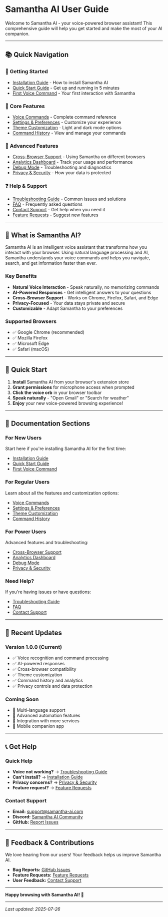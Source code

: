 # Samantha AI User Guide

Welcome to Samantha AI - your voice-powered browser assistant! This comprehensive guide will help you get started and make the most of your AI companion.

---

## 📚 **Quick Navigation**

### 🚀 **Getting Started**
- [Installation Guide](./installation.md) - How to install Samantha AI
- [Quick Start Guide](./quick-start.md) - Get up and running in 5 minutes
- [First Voice Command](./first-command.md) - Your first interaction with Samantha

### 🎯 **Core Features**
- [Voice Commands](./voice-commands.md) - Complete command reference
- [Settings & Preferences](./settings.md) - Customize your experience
- [Theme Customization](./themes.md) - Light and dark mode options
- [Command History](./command-history.md) - View and manage your commands

### 🔧 **Advanced Features**
- [Cross-Browser Support](./cross-browser.md) - Using Samantha on different browsers
- [Analytics Dashboard](./analytics.md) - Track your usage and performance
- [Debug Mode](./debug-mode.md) - Troubleshooting and diagnostics
- [Privacy & Security](./privacy.md) - How your data is protected

### ❓ **Help & Support**
- [Troubleshooting Guide](./troubleshooting.md) - Common issues and solutions
- [FAQ](./faq.md) - Frequently asked questions
- [Contact Support](./support.md) - Get help when you need it
- [Feature Requests](./feature-requests.md) - Suggest new features

---

## 🎯 **What is Samantha AI?**

Samantha AI is an intelligent voice assistant that transforms how you interact with your browser. Using natural language processing and AI, Samantha understands your voice commands and helps you navigate, search, and get information faster than ever.

### **Key Benefits**
- **Natural Voice Interaction** - Speak naturally, no memorizing commands
- **AI-Powered Responses** - Get intelligent answers to your questions
- **Cross-Browser Support** - Works on Chrome, Firefox, Safari, and Edge
- **Privacy-Focused** - Your data stays private and secure
- **Customizable** - Adapt Samantha to your preferences

### **Supported Browsers**
- ✅ Google Chrome (recommended)
- ✅ Mozilla Firefox
- ✅ Microsoft Edge
- ✅ Safari (macOS)

---

## 🚀 **Quick Start**

1. **Install** Samantha AI from your browser's extension store
2. **Grant permissions** for microphone access when prompted
3. **Click the voice orb** in your browser toolbar
4. **Speak naturally** - "Open Gmail" or "Search for weather"
5. **Enjoy** your new voice-powered browsing experience!

---

## 📖 **Documentation Sections**

### **For New Users**
Start here if you're installing Samantha AI for the first time:
- [Installation Guide](./installation.md)
- [Quick Start Guide](./quick-start.md)
- [First Voice Command](./first-command.md)

### **For Regular Users**
Learn about all the features and customization options:
- [Voice Commands](./voice-commands.md)
- [Settings & Preferences](./settings.md)
- [Theme Customization](./themes.md)
- [Command History](./command-history.md)

### **For Power Users**
Advanced features and troubleshooting:
- [Cross-Browser Support](./cross-browser.md)
- [Analytics Dashboard](./analytics.md)
- [Debug Mode](./debug-mode.md)
- [Privacy & Security](./privacy.md)

### **Need Help?**
If you're having issues or have questions:
- [Troubleshooting Guide](./troubleshooting.md)
- [FAQ](./faq.md)
- [Contact Support](./support.md)

---

## 🔄 **Recent Updates**

### **Version 1.0.0** (Current)
- ✅ Voice recognition and command processing
- ✅ AI-powered responses
- ✅ Cross-browser compatibility
- ✅ Theme customization
- ✅ Command history and analytics
- ✅ Privacy controls and data protection

### **Coming Soon**
- 🔄 Multi-language support
- 🔄 Advanced automation features
- 🔄 Integration with more services
- 🔄 Mobile companion app

---

## 📞 **Get Help**

### **Quick Help**
- **Voice not working?** → [Troubleshooting Guide](./troubleshooting.md)
- **Can't install?** → [Installation Guide](./installation.md)
- **Privacy concerns?** → [Privacy & Security](./privacy.md)
- **Feature request?** → [Feature Requests](./feature-requests.md)

### **Contact Support**
- **Email:** support@samantha-ai.com
- **Discord:** [Samantha AI Community](https://discord.gg/samantha-ai)
- **GitHub:** [Report Issues](https://github.com/samantha-ai/browser-extension/issues)

---

## 📝 **Feedback & Contributions**

We love hearing from our users! Your feedback helps us improve Samantha AI.

- **Bug Reports:** [GitHub Issues](https://github.com/samantha-ai/browser-extension/issues)
- **Feature Requests:** [Feature Requests](./feature-requests.md)
- **User Feedback:** [Contact Support](./support.md)

---

**Happy browsing with Samantha AI! 🎉**

---

*Last updated: 2025-07-26*
